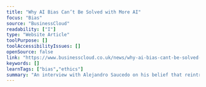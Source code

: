 ```yaml
---
title: "Why AI Bias Can’t Be Solved with More AI"
focus: "Bias"
source: "BusinessCloud"
readability: ["I"]
type: "Website Article"
toolPurpose: []
toolAccessibilityIssues: []
openSource: false
link: "https://www.businesscloud.co.uk/news/why-ai-bias-cant-be-solved-with-more-ai/"
keywords: []
learnTags: ["bias","ethics"]
summary: "An interview with Alejandro Saucedo on his belief that reintroducing human experise, instead of more technology, can prevent AI bias. "
---
```


